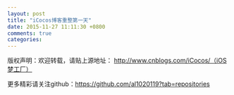 ```yaml
---
layout: post
title: "iCocos博客重整第一天"
date: 2015-11-27 11:11:30 +0800
comments: true
categories: 
---
```



版权声明：欢迎转载，请贴上源地址： http://www.cnblogs.com/iCocos/（iOS梦工厂）

更多精彩请关注github：https://github.com/al1020119?tab=repositories





<!--more-->